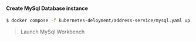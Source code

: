 
#### Create MySql Database instance
```bash
$ docker compose -f kubernetes-deloyment/address-service/mysql.yaml up
```
> Launch MySql Workbench
